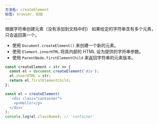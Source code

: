 ```yaml
---
方法名: createElement
标签: browser，初级
---
```


根据字符串创建元素（没有添加到文档中的）
如果给定的字符串含有多个元素，只会返回第一个。

- 使用 `Document.createElement()` 来创建一个新的元素。
- 使用 `Element.innerHTML` 将其内部的 HTML 设为提供的字符串参数。
- 使用 `ParentNode.firstElementChild` 来返回字符串的元素版本。

```js
const createElement = str => {
  const el = document.createElement('div');
  el.innerHTML = str;
  return el.firstElementChild;
};
```

```js
const el = createElement(
  `<div class="container">
    <p>Hello!</p>
  </div>`
);
console.log(el.className); // 'container'
```
